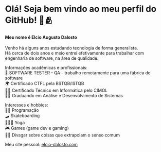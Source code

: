 # Olá! Seja bem vindo ao meu perfil do GitHub! 🥳🫂

#### Meu nome é Elcio Augusto Dalosto
Venho há alguns anos estudando tecnologia de forma generalista.  
Há cerca de dois anos e meio entrei efetivamente para trabalhar com engenharia de software, na área de qualidade.

Informações acadêmicas e profissionais:  
🐞 SOFTWARE TESTER - QA - trabalho remotamente para uma fábrica de software  
🌍 Certificado CTFL pela BSTQB/ISTQB  
👨‍💻 Certificado Técnico em Informática pelo CIMOL  
👨‍🎓 Graduando em Análise e Desenvolvimento de Sistemas  

Interesses e hobbies:  
👨‍💻 Programação  
🛹 Skateboarding  
🧘🏻‍♂️ Yoga  
🎮 Games (game dev e gaming)  
🧙‍♂️ Divagar sobre coisas que extrapolam o senso comum

Meu site pessoal:
[elcio-dalosto.com](https://www.elcio-dalosto.com)

